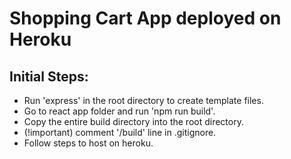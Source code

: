 # Shopping Cart App deployed on Heroku

## Initial Steps:
- Run 'express' in the root directory to create template files.
- Go to react app folder and run 'npm run build'.
- Copy the entire build directory into the root directory.
- (!important) comment '/build' line in .gitignore.
- Follow steps to host on heroku.